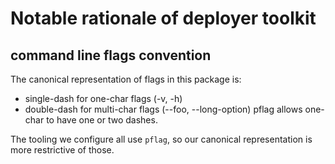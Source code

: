 # Notable rationale of deployer toolkit

## command line flags convention

The canonical representation of flags in this package is:
* single-dash for one-char flags (-v, -h)
* double-dash for multi-char flags (--foo, --long-option)
pflag allows one-char to have one or two dashes.

The tooling we configure all use `pflag`, so our canonical
representation is more restrictive of those.
